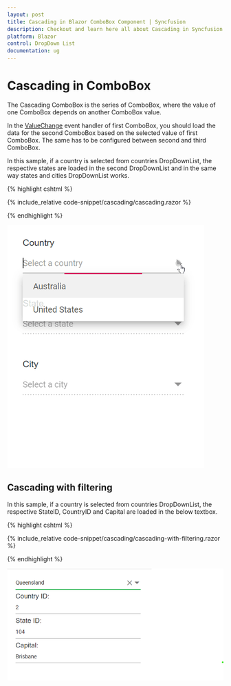 ```yaml
---
layout: post
title: Cascading in Blazor ComboBox Component | Syncfusion
description: Checkout and learn here all about Cascading in Syncfusion Blazor ComboBox component and much more.
platform: Blazor
control: DropDown List
documentation: ug
---
```


# Cascading in  ComboBox

The Cascading ComboBox is the series of ComboBox, where the value of one ComboBox depends on another ComboBox value. 

In the [ValueChange](https://help.syncfusion.com/cr/blazor/Syncfusion.Blazor.DropDowns.ComboBoxEvents-2.html#Syncfusion_Blazor_DropDowns_ComboBoxEvents_2_ValueChange) event handler of first ComboBox, you should load the data for the second ComboBox based on the selected value of first ComboBox. The same has to be configured between second and third ComboBox.

In this sample, if a country is selected from countries DropDownList, the respective states are loaded in the second DropDownList and in the same way states and cities DropDownList works.

{% highlight cshtml %}

{% include_relative code-snippet/cascading/cascading.razor %}

{% endhighlight %}

![Cascading in Blazor ComboBox](./images/cascading/blazor_combobox_cascading.gif)

## Cascading with filtering 

In this sample, if a country is selected from countries DropDownList, the respective StateID, CountryID and Capital are loaded in the below textbox.

{% highlight cshtml %}

{% include_relative code-snippet/cascading/cascading-with-filtering.razor %}

{% endhighlight %}

![Cascading with Filtering in Blazor ComboBox](./images/cascading/blazor_combobox_cascading-with-filtering.png)